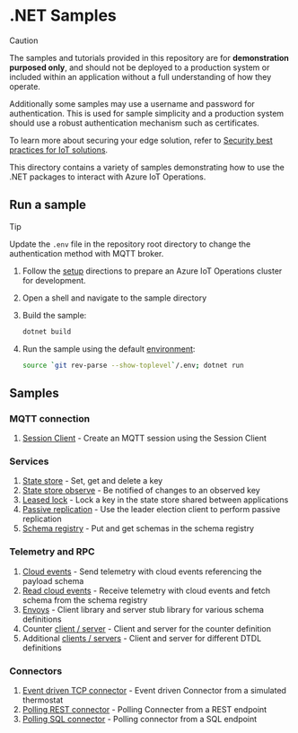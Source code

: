 # .NET Samples

> [!CAUTION]
>
> The samples and tutorials provided in this repository are for **demonstration purposed only**, and should not be deployed to a production system or included within an application without a full understanding of how they operate.
>
> Additionally some samples may use a username and password for authentication. This is used for sample simplicity and a production system should use a robust authentication mechanism such as certificates.
>
> To learn more about securing your edge solution, refer to [Security best practices for IoT solutions](https://learn.microsoft.com/azure/iot/iot-overview-security).

This directory contains a variety of samples demonstrating how to use the .NET packages to interact with Azure IoT Operations.

## Run a sample

> [!TIP]
> Update the `.env` file in the repository root directory to change the authentication method with MQTT broker.

1. Follow the [setup](/doc/setup.md) directions to prepare an Azure IoT Operations cluster for development.

1. Open a shell and navigate to the sample directory

1. Build the sample:

    ```bash
    dotnet build
    ```

1. Run the sample using the default [environment](/.env):

    ```bash
    source `git rev-parse --show-toplevel`/.env; dotnet run
    ```

## Samples

### MQTT connection

1. [Session Client](./Mqtt/SessionClient/) - Create an MQTT session using the Session Client

### Services

1. [State store](./Services/StateStoreClient/) - Set, get and delete a key
1. [State store observe](./Services/StateStoreObserveKey/) - Be notified of changes to an observed key
1. [Leased lock](./Services/LeasedLock/) - Lock a key in the state store shared between applications
1. [Passive replication](./Services/PassiveReplication/) - Use the leader election client to perform passive replication
1. [Schema registry](./Services/SchemaRegistryClient/) - Put and get schemas in the schema registry

### Telemetry and RPC

1. [Cloud events](./Protocol/CloudEvents/) - Send telemetry with cloud events referencing the payload schema
1. [Read cloud events](./Protocol/ReadCloudEvents/) - Receive telemetry with cloud events and fetch schema from the schema registry
1. [Envoys](./Protocol/TestEnvoys/) - Client library and server stub library for various schema definitions
1. Counter [client / server](./Protocol/Counter) - Client and server for the counter definition
1. Additional [clients / servers](./Protocol/Codegen/) - Client and server for different DTDL definitions

### Connectors

1. [Event driven TCP connector](./Connectors/EventDrivenTcpThermostatConnector/) - Event driven Connector from a simulated thermostat
1. [Polling REST connector](./Connectors/PollingRestThermostatConnector/) - Polling Connecter from a REST endpoint
1. [Polling SQL connector](./Connectors/SqlConnectorApp/) - Polling connector from a SQL endpoint
